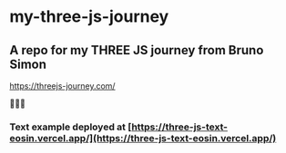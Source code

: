 # my-three-js-journey

## A repo for my THREE JS journey from Bruno Simon

<https://threejs-journey.com/>

🦊🦊🦊

### Text example deployed at [https://three-js-text-eosin.vercel.app/](https://three-js-text-eosin.vercel.app/)

